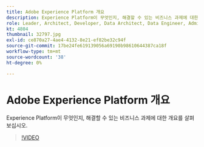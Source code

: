 ```yaml
---
title: Adobe Experience Platform 개요
description: Experience Platform이 무엇인지, 해결할 수 있는 비즈니스 과제에 대한 개요를 살펴보십시오.
role: Leader, Architect, Developer, Data Architect, Data Engineer, Admin, User
kt: 4804
thumbnail: 32797.jpg
exl-id: ce870a27-4ae4-4132-8e21-ef82be32c94f
source-git-commit: 17be24fe619139056a69190b98610644387ca18f
workflow-type: tm+mt
source-wordcount: '38'
ht-degree: 0%

---
```


# Adobe Experience Platform 개요

Experience Platform이 무엇인지, 해결할 수 있는 비즈니스 과제에 대한 개요를 살펴보십시오.

>[!VIDEO](https://video.tv.adobe.com/v/32797?quality=12&learn=on)


